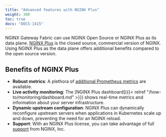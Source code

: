 ```yaml
---
title: "Advanced features with NGINX Plus"
weight: 300
toc: true
docs: "DOCS-1415"
---
```


NGINX Gateway Fabric can use NGINX Open Source or NGINX Plus as its data plane. [NGINX Plus](https://www.nginx.com/products/nginx/) is the closed source, commercial version of NGINX. Using NGINX Plus as the data plane offers additional benefits compared to the open source version.

## Benefits of NGINX Plus

- **Robust metrics**: A plethora of [additional Prometheus metrics](https://github.com/nginxinc/nginx-prometheus-exporter#metrics-for-nginx-plus) are available.
- **Live activity monitoring**: The [NGINX Plus dashboard]({{< relref "/how-to/monitoring/dashboard.md" >}}) shows real-time metrics and information about your server infrastructure.
- **Dynamic upstream configuration**: NGINX Plus can dynamically reconfigure upstream servers when applications in Kubernetes scale up and down, preventing the need for an NGINX reload.
- **Support**: With an NGINX Plus license, you can take advantage of full [support](https://www.nginx.com/support/) from NGINX, Inc.
